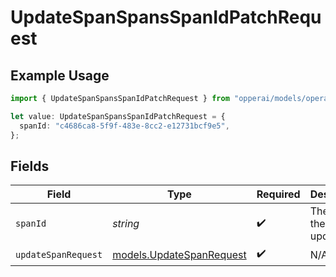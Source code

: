 # UpdateSpanSpansSpanIdPatchRequest

## Example Usage

```typescript
import { UpdateSpanSpansSpanIdPatchRequest } from "opperai/models/operations";

let value: UpdateSpanSpansSpanIdPatchRequest = {
  spanId: "c4686ca8-5f9f-483e-8cc2-e12731bcf9e5",
};
```

## Fields

| Field                                                         | Type                                                          | Required                                                      | Description                                                   |
| ------------------------------------------------------------- | ------------------------------------------------------------- | ------------------------------------------------------------- | ------------------------------------------------------------- |
| `spanId`                                                      | *string*                                                      | :heavy_check_mark:                                            | The ID of the span to update                                  |
| `updateSpanRequest`                                           | [models.UpdateSpanRequest](../../models/updatespanrequest.md) | :heavy_check_mark:                                            | N/A                                                           |